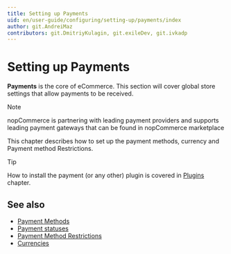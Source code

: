 ```yaml
---
title: Setting up Payments
uid: en/user-guide/configuring/setting-up/payments/index
author: git.AndreiMaz
contributors: git.DmitriyKulagin, git.exileDev, git.ivkadp
---
```


# Setting up Payments

**Payments** is the core of eCommerce. This section will cover global store settings that allow payments to be received.

> [!NOTE]
> 
> nopCommerce is partnering with leading payment providers and supports leading payment gateways that can be found in nopCommerce marketplace

This chapter describes how to set up the payment methods, currency and Payment method Restrictions.

> [!TIP]
> 
> How to install the payment (or any other) plugin is covered in [Plugins](xref:en/getting-started/advanced-configuration/plugins-in-nopcommerce) chapter.

## See also

- [Payment Methods](xref:en/getting-started/configure-payments/payment-methods/index)
- [Payment statuses](xref:en/getting-started/configure-payments/index)
- [Payment Method Restrictions](xref:en/getting-started/configure-payments/advanced-configuration/payment-method-restrictions)
- [Currencies](xref:en/getting-started/configure-payments/advanced-configuration/currencies)
